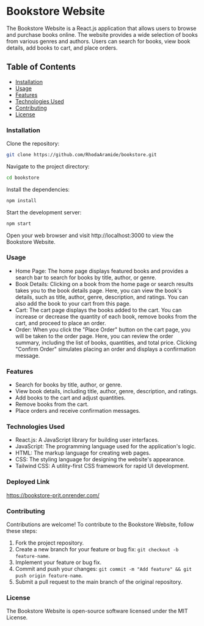# Bookstore Website
The Bookstore Website is a React.js application that allows users to browse and purchase books online. The website provides a wide selection of books from various genres and authors. Users can search for books, view book details, add books to cart, and place orders.

## Table of Contents
- [Installation](#installation)
- [Usage](#usage)
- [Features](#features)
- [Technologies Used](#technologies-used)
- [Contributing](#contributing)
- [License](#license)

### Installation
Clone the repository:
```bash
git clone https://github.com/RhodaAramide/bookstore.git
```
Navigate to the project directory:
```bash
cd bookstore
```
Install the dependencies:
```bash
npm install
```
Start the development server:
```bash
npm start
```
Open your web browser and visit http://localhost:3000 to view the Bookstore Website.

### Usage
- Home Page: The home page displays featured books and provides a search bar to search for books by title, author, or genre.
- Book Details: Clicking on a book from the home page or search results takes you to the book details page. Here, you can view the book's details, such as title, author, genre, description, and ratings. You can also add the book to your cart from this page.
- Cart: The cart page displays the books added to the cart. You can increase or decrease the quantity of each book, remove books from the cart, and proceed to place an order.
- Order: When you click the "Place Order" button on the cart page, you will be taken to the order page. Here, you can review the order summary, including the list of books, quantities, and total price. Clicking "Confirm Order" simulates placing an order and displays a confirmation message.

### Features
- Search for books by title, author, or genre.
- View book details, including title, author, genre, description, and ratings.
- Add books to the cart and adjust quantities.
- Remove books from the cart.
- Place orders and receive confirmation messages.

### Technologies Used
- React.js: A JavaScript library for building user interfaces.
- JavaScript: The programming language used for the application's logic.
- HTML: The markup language for creating web pages.
- CSS: The styling language for designing the website's appearance.
- Tailwind CSS: A utility-first CSS framework for rapid UI development.

### Deployed Link
https://bookstore-prjt.onrender.com/

### Contributing
Contributions are welcome! To contribute to the Bookstore Website, follow these steps:
1. Fork the project repository.
2. Create a new branch for your feature or bug fix: `git checkout -b feature-name`.
3. Implement your feature or bug fix.
4. Commit and push your changes: `git commit -m "Add feature" && git push origin feature-name`.
5. Submit a pull request to the main branch of the original repository.

### License
The Bookstore Website is open-source software licensed under the MIT License.
